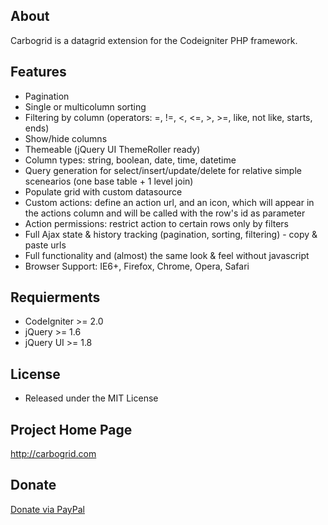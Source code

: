 ## About ##

Carbogrid is a datagrid extension for the Codeigniter PHP framework.

## Features ##

  * Pagination
  * Single or multicolumn sorting
  * Filtering by column (operators: =, !=, <, <=, >, >=, like, not like, starts, ends)
  * Show/hide columns
  * Themeable (jQuery UI ThemeRoller ready)
  * Column types: string, boolean, date, time, datetime
  * Query generation for select/insert/update/delete for relative simple scenearios (one base table + 1 level join)
  * Populate grid with custom datasource
  * Custom actions: define an action url, and an icon, which will appear in the actions column and will be called with the row's id as parameter
  * Action permissions: restrict action to certain rows only by filters
  * Full Ajax state & history tracking (pagination, sorting, filtering) - copy & paste urls
  * Full functionality and (almost) the same look & feel without javascript
  * Browser Support: IE6+, Firefox, Chrome, Opera, Safari

## Requierments ##

  * CodeIgniter >= 2.0
  * jQuery >= 1.6
  * jQuery UI >= 1.8

## License ##

  * Released under the MIT License

## Project Home Page ##

http://carbogrid.com

## Donate ##

[Donate via PayPal](https://www.paypal.com/cgi-bin/webscr?cmd=_donations&business=UY62ZY2LXCUZA&lc=RO&item_name=Carbogrid&currency_code=EUR&bn=PP%2dDonationsBF%3abtn_donate_LG%2egif%3aNonHosted)